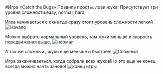 #Игра «Catch the Bugs»
Правила просты, лови жука!
Присутствует три уровня сложности:easy, normal, hard;

Игра начинаеться с окна где сразу стоит уровень сложности легкий
![Начало](https://github.com/IlyaMikhasev/HW_Bugs/assets/113455026/1a5c4632-aef5-4a39-9295-72e143674be4)

Можно выбрать нормальный уровень, там жуки меньше и скорость передвижения выше,
![нормал](https://github.com/IlyaMikhasev/HW_Bugs/assets/113455026/d37bef8f-888d-43a0-ac65-2fb7f1473e31)

А так же сложный , жуки еще меньше и быстрее!
![Сложный](https://github.com/IlyaMikhasev/HW_Bugs/assets/113455026/0c7a2d26-a5ab-48b5-80d7-a35028c88acb)

Игра заканчиваеться, когда собрали всех жуков!Но это еще не конец всегда можно начть заново!
![конец игры](https://github.com/IlyaMikhasev/HW_Bugs/assets/113455026/0d0a829d-645f-450c-842c-b4829837a38f)



  

